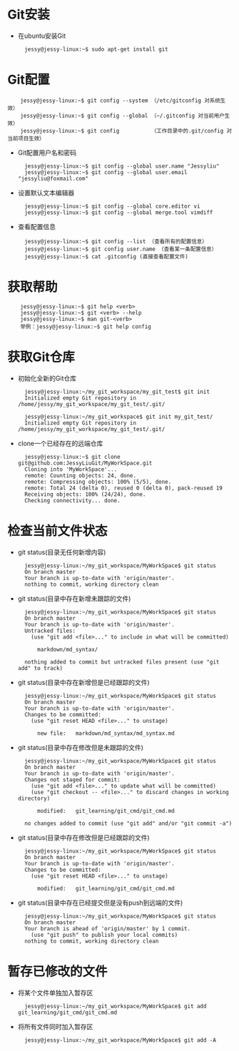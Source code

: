 # Git安装
- 在ubuntu安装Git

		jessy@jessy-linux:~$ sudo apt-get install git

# Git配置

		jessy@jessy-linux:~$ git config --system （/etc/gitconfig 对系统生效）
		jessy@jessy-linux:~$ git config --global （~/.gitconfig 对当前用户生效）
		jessy@jessy-linux:~$ git config          （工作目录中的.git/config 对当前项目生效）

- Git配置用户名和密码

		jessy@jessy-linux:~$ git config --global user.name "Jessyliu"
		jessy@jessy-linux:~$ git config --global user.email "jessyliu@foxmail.com"

- 设置默认文本编辑器

		jessy@jessy-linux:~$ git config --global core.editor vi
		jessy@jessy-linux:~$ git config --global merge.tool vimdiff

- 查看配置信息

		jessy@jessy-linux:~$ git config --list （查看所有的配置信息）
		jessy@jessy-linux:~$ git config user.name （查看某一条配置信息）
		jessy@jessy-linux:~$ cat .gitconfig (直接查看配置文件)

# 获取帮助

		jessy@jessy-linux:~$ git help <verb>
		jessy@jessy-linux:~$ git <verb> --help
		jessy@jessy-linux:~$ man git-<verb>
		举例：jessy@jessy-linux:~$ git help config

# 获取Git仓库

- 初始化全新的Git仓库

		jessy@jessy-linux:~/my_git_workspace/my_git_test$ git init 
		Initialized empty Git repository in /home/jessy/my_git_workspace/my_git_test/.git/

		jessy@jessy-linux:~/my_git_workspace$ git init my_git_test/
		Initialized empty Git repository in /home/jessy/my_git_workspace/my_git_test/.git/

- clone一个已经存在的远端仓库

		jessy@jessy-linux:~$ git clone git@github.com:JessyLiuGit/MyWorkSpace.git
		Cloning into 'MyWorkSpace'...
		remote: Counting objects: 24, done.
		remote: Compressing objects: 100% (5/5), done.
		remote: Total 24 (delta 0), reused 0 (delta 0), pack-reused 19
		Receiving objects: 100% (24/24), done.
		Checking connectivity... done.

# 检查当前文件状态

- git status(目录无任何新增内容)

		jessy@jessy-linux:~/my_git_workspace/MyWorkSpace$ git status
		On branch master
		Your branch is up-to-date with 'origin/master'.
		nothing to commit, working directory clean

- git status(目录中存在新增未跟踪的文件)

		jessy@jessy-linux:~/my_git_workspace/MyWorkSpace$ git status
		On branch master
		Your branch is up-to-date with 'origin/master'.
		Untracked files:
		  (use "git add <file>..." to include in what will be committed)

			markdown/md_syntax/

		nothing added to commit but untracked files present (use "git add" to track)

- git status(目录中存在新增但是已经跟踪的文件)

		jessy@jessy-linux:~/my_git_workspace/MyWorkSpace$ git status
		On branch master
		Your branch is up-to-date with 'origin/master'.
		Changes to be committed:
		  (use "git reset HEAD <file>..." to unstage)

			new file:   markdown/md_syntax/md_syntax.md

- git status(目录中存在修改但是未跟踪的文件)

		jessy@jessy-linux:~/my_git_workspace/MyWorkSpace$ git status
		On branch master
		Your branch is up-to-date with 'origin/master'.
		Changes not staged for commit:
		  (use "git add <file>..." to update what will be committed)
		  (use "git checkout -- <file>..." to discard changes in working directory)

			modified:   git_learning/git_cmd/git_cmd.md

		no changes added to commit (use "git add" and/or "git commit -a")

- git status(目录中存在修改但是已经跟踪的文件)

		jessy@jessy-linux:~/my_git_workspace/MyWorkSpace$ git status
		On branch master
		Your branch is up-to-date with 'origin/master'.
		Changes to be committed:
		  (use "git reset HEAD <file>..." to unstage)

			modified:   git_learning/git_cmd/git_cmd.md

- git status(目录中存在已经提交但是没有push到远端的文件)

		jessy@jessy-linux:~/my_git_workspace/MyWorkSpace$ git status
		On branch master
		Your branch is ahead of 'origin/master' by 1 commit.
		  (use "git push" to publish your local commits)
		nothing to commit, working directory clean

# 暂存已修改的文件

- 将某个文件单独加入暂存区

		jessy@jessy-linux:~/my_git_workspace/MyWorkSpace$ git add git_learning/git_cmd/git_cmd.md

- 将所有文件同时加入暂存区

		jessy@jessy-linux:~/my_git_workspace/MyWorkSpace$ git add -A




